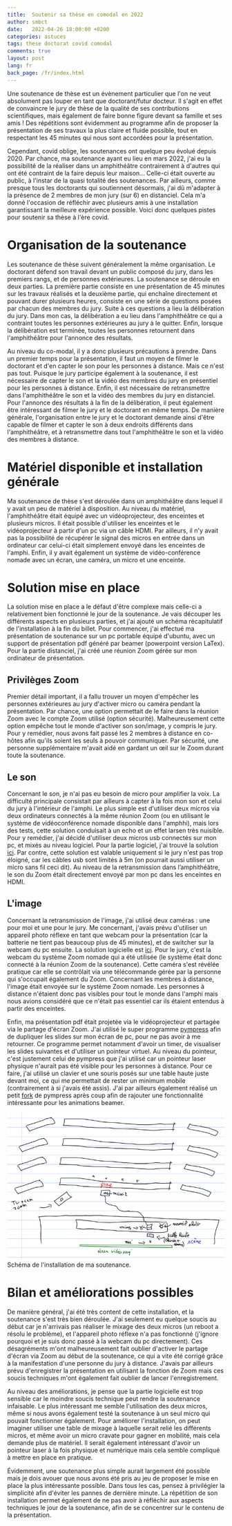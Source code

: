 ```yaml
---
title:  Soutenir sa thèse en comodal en 2022
author: smbct
date:   2022-04-26 18:00:00 +0200
categories: astuces
tags: these doctorat covid comodal
comments: true
layout: post
lang: fr
back_page: /fr/index.html
---
```


Une soutenance de thèse est un évènement particulier que l'on ne veut absolument pas louper en tant que doctorant/futur docteur. Il s'agit en effet de convaincre le jury de thèse de la qualité de ses contributions scientifiques, mais également de faire bonne figure devant sa famille et ses amis ! Des répétitions sont évidemment au programme afin de proposer la présentation de ses travaux la plus claire et fluide possible, tout en respectant les 45 minutes qui nous sont accordées pour la présentation.

Cependant, covid oblige, les soutenances ont quelque peu évolué depuis 2020. Par chance, ma soutenance ayant eu lieu en mars 2022, j'ai eu la possibilité de la réaliser dans un amphithéâtre contrairement à d'autres qui ont été contraint de la faire depuis leur maison... Celle-ci était ouverte au public, à l'instar de la quasi totalité des soutenances. Par ailleurs, comme presque tous les doctorants qui soutiennent désormais, j'ai dû  m'adapter à la présence de 2 membres de mon jury (sur 6) en distanciel. Cela m'a donné l'occasion de réfléchir avec plusieurs amis à une installation garantissant la meilleure expérience possible. Voici donc quelques pistes pour soutenir sa thèse à l'ère covid.

# Organisation de la soutenance

Les soutenance de thèse suivent généralement la même organisation. Le doctorant défend son travail devant un public composé du jury, dans les premiers rangs, et de personnes extérieures. La soutenance se déroule en deux parties. La première partie consiste en une présentation de 45 minutes sur les travaux réalisés et la deuxième partie, qui enchaîne directement et pouvant durer plusieurs heures, consiste en une série de questions posées par chacun des membres du jury. Suite à ces questions a lieu la délibération du jury. Dans mon cas, la délibération a eu lieu dans l'amphithéâtre ce qui a contraint toutes les personnes extérieures au jury à le quitter. Enfin, lorsque la délibération est terminée, toutes les personnes retournent dans l'amphithéâtre pour l'annonce des résultats.

Au niveau du co-modal, il y a donc plusieurs précautions à prendre. Dans un premier temps pour la présentation, il faut un moyen de filmer le doctorant et d'en capter le son pour les personnes à distance. Mais ce n'est pas tout. Puisque le jury participe également à la soutenance, il est nécessaire de capter le son et la vidéo des membres du jury en présentiel pour les personnes à distance. Enfin, il est nécessaire de retransmettre dans l'amphithéâtre le son et la vidéo des membres du jury en distanciel. Pour l'annonce des résultats à la fin de la délibération, il peut également être intéressant de filmer le jury et le doctorant en même temps. De manière générale, l'organisation entre le jury et le doctorant demande ainsi d'être capable de filmer et capter le son à deux endroits différents dans l'amphithéâtre, et à retransmettre dans tout l'amphithéâtre le son et la vidéo des membres à distance.

# Matériel disponible et installation générale

Ma soutenance de thèse s'est déroulée dans un amphithéâtre dans lequel il y avait un peu de matériel à disposition. Au niveau du matériel, l'amphithéâtre était équipé avec un vidéoprojecteur, des enceintes et plusieurs micros. Il était possible d'utiliser les enceintes et le vidéoprojecteur à partir d'un pc via un câble HDMI. Par ailleurs, il n'y avait pas la possibilité de récupérer le signal des micros en entrée dans un ordinateur car celui-ci était simplement envoyé dans les enceintes de l'amphi. Enfin, il y avait également un système de vidéo-conférence nomade avec un écran, une caméra, un micro et une enceinte.


# Solution mise en place

La solution mise en place a le défaut d'être complexe mais celle-ci a relativement bien fonctionné le jour de la soutenance. Je vais découper les différents aspects en plusieurs parties, et j'ai ajouté un schéma récapitulatif de l'installation à la fin du billet. Pour commencer, j'ai effectué ma présentation de soutenance sur un pc portable équipé d'ubuntu, avec un support de présentation pdf généré par beamer (powerpoint version LaTex). Pour la partie distanciel, j'ai créé une réunion Zoom gérée sur mon ordinateur de présentation.

## Privilèges Zoom

Premier détail important, il a fallu trouver un moyen d'empêcher les personnes extérieures au jury d'activer micro ou caméra pendant la présentation. Par chance, une option permettait de le faire dans la réunion Zoom avec le compte Zoom utilisé (option sécurité). Malheureusement cette option empêche tout le monde d'activer son son/image, y compris le jury. Pour y remédier, nous avons fait passé les 2 membres à distance en co-hôtes afin qu'ils soient les seuls à pouvoir communiquer. Par sécurité, une personne supplémentaire m'avait aidé en gardant un œil sur le Zoom durant toute la soutenance.

## Le son

Concernant le son, je n'ai pas eu besoin de micro pour amplifier la voix. La difficulté principale consistait par ailleurs à capter à la fois mon son et celui du jury à l'intérieur de l'amphi. Le plus simple est d'utiliser deux micros via deux ordinateurs connectés à la même réunion Zoom (ou en utilisant le système de vidéoconférence nomade disponible dans l'amphhi), mais lors des tests, cette solution conduisait à un echo et un effet larsen très nuisible. Pour y remédier, j'ai décidé d'utiliser deux micros usb connectés sur mon pc, et mixés au niveau logiciel. Pour la partie logiciel, j'ai trouvé la solution [ici](https://askubuntu.com/questions/868817/collecting-and-mixing-sound-input-from-different-microphones). Par contre, cette solution est valable uniquement si le jury n'est pas trop éloigné, car les câbles usb sont limités à 5m (on pourrait aussi utiliser un micro sans fil ceci dit). Au niveau de la retransmission dans l’amphithéâtre, le son du Zoom était directement envoyé par mon pc dans les enceintes en HDMI.

## L'image

Concernant la retransmission de l'image, j'ai utilisé deux caméras : une pour moi et une pour le jury. Me concernant, j'avais prévu d'utiliser un appareil photo réflexe en tant que webcam pour la présentation (car la batterie ne tient pas beaucoup plus de 45 minutes), et de switcher sur la webcam du pc ensuite. La solution logicielle est [ici](https://maximevaillancourt.com/blog/canon-dslr-webcam-debian-ubuntu). Pour le jury, c'est la webcam du système Zoom nomade qui a été utilisée (le système était donc connecté à la réunion Zoom de la soutenance). Cette caméra s'est révélée pratique car elle se contrôlait via une télécommande gérée par la personne qui s'occupait également du Zoom. Concernant les membres à distance, l'image était envoyée sur le système Zoom nomade. Les personnes à distance n'étaient donc pas visibles pour tout le monde dans l'amphi mais nous avions considéré que ce n'était pas essentiel car ils étaient entendus à partir des enceintes.

Enfin, ma présentation pdf était projetée via le vidéoprojecteur et partagée via le partage d'écran Zoom. J'ai utilisé le super programme [pympress](https://github.com/Cimbali/pympress) afin de dupliquer les slides sur mon écran de pc, pour ne pas avoir à me retourner. Ce programme permet notamment d'avoir un timer, de visualiser les slides suivantes et d'utiliser un pointeur virtuel. Au niveau du pointeur, c'est justement celui de pympress que j'ai utilisé car un pointeur laser physique n'aurait pas été visible pour les personnes à distance. Pour ce faire, j'ai utilisé un clavier et une souris posés sur une table haute juste devant moi, ce qui me permettait de rester un minimum mobile (contrairement à si j'avais été assis). J'ai par ailleurs également réalisé un petit [fork](https://github.com/smbct/pympress.git) de pympress après coup afin de rajouter une fonctionnalité intéressante pour les animations beamer.


![Schéma de la soutenance](/assets/schema_soutenance.png)
Schéma de l'installation de ma soutenance.

# Bilan et améliorations possibles

De manière général, j'ai été très content de cette installation, et la soutenance s'est très bien déroulée. J'ai seulement eu quelque soucis au début car je n'arrivais pas réaliser le mixage des deux micros (un reboot a résolu le problème), et l'appareil photo réflexe n'a pas fonctionné (j'ignore pourquoi et je suis donc passé à la webcam du pc directement). Ces désagréments m'ont malheureusement fait oublier d'activer le partage d'écran via Zoom au début de la soutenance, ce qui a vite été corrigé grâce à la manifestation d'une personne du jury à distance. J'avais par ailleurs prévu d'enregistrer la présentation en utilisant la fonction de Zoom mais ces soucis techniques m'ont également fait oublier de lancer l'enregistrement.

Au niveau des améliorations, je pense que la partie logicielle est trop sensible car le moindre soucis technique peut rendre la soutenance infaisable. Le plus intéressant me semble l'utilisation des deux micros, même si nous avons également testé la soutenance à un seul micro qui pouvait fonctionner également. Pour améliorer l'installation, on peut imaginer utiliser une table de mixage à laquelle serait relié les différents micros, et même avoir un micro cravate pour gagner en mobilité, mais cela demande plus de matériel. Il serait également intéressant d'avoir un pointeur laser à la fois physique et numérique mais cela semble compliqué à mettre en place en pratique.

Évidemment, une soutenance plus simple aurait largement été possible mais je dois avouer que nous avons été pris au jeu de proposer le mise en place la plus intéressante possible. Dans tous les cas, pensez à privilégier la simplicité afin d'éviter les pannes de dernière minute. La répétition de son installation permet également de ne pas avoir à réfléchir aux aspects techniques le jour de la soutenance, afin de se concentrer sur le contenu de la présentation.
